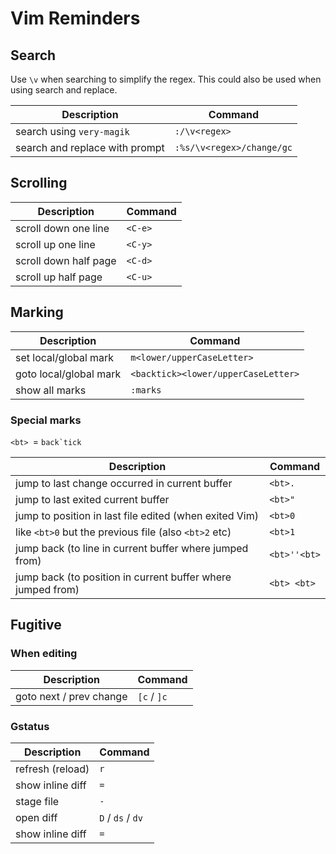 # Vim Reminders

## Search 

Use `\v` when searching to simplify the regex.
This could also be used when using search and replace.

| Description                    | Command                   |
|--------------------------------|---------------------------|
| search using `very-magik`      | `:/\v<regex>`             |
| search and replace with prompt | `:%s/\v<regex>/change/gc` |

## Scrolling

| Description           | Command |
|-----------------------|---------|
| scroll down one line  | `<C-e>` |
| scroll up one line    | `<C-y>` |
| scroll down half page | `<C-d>` |
| scroll up half page   | `<C-u>` |

## Marking

| Description            | Command                             |
|------------------------|-------------------------------------|
| set local/global mark  | `m<lower/upperCaseLetter>`          |
| goto local/global mark | `<backtick><lower/upperCaseLetter>` |
| show all marks         | `:marks`                            |

### Special marks

`<bt> `= ``back`tick``

| Description                                                 | Command     |
|-------------------------------------------------------------|-------------|
| jump to last change occurred in current buffer              | `<bt>.`     |
| jump to last exited current buffer                          | `<bt>"`     |
| jump to position in last file edited (when exited Vim)      | `<bt>0`     |
| like `<bt>0` but the previous file (also `<bt>2` etc)       | `<bt>1`     |
| jump back (to line in current buffer where jumped from)     | `<bt>''<bt>`|
| jump back (to position in current buffer where jumped from) | `<bt> <bt>` |

## Fugitive

### When editing

|  Description                        | Command           |
|-------------------------------------|-------------------|
| goto next / prev change             | `[c` / `]c`       |


### Gstatus

| Description      | Command           |
|------------------|-------------------|
| refresh (reload) | `r`               |
| show inline diff | `=`               |
| stage file       | `-`               |
| open diff        | `D` / `ds` / `dv` |
| show inline diff | `=`               |

